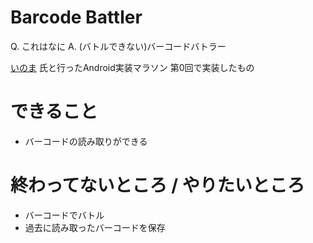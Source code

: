 # Barcode Battler

Q. これはなに
A. (バトルできない)バーコードバトラー

[いのま](https://twitter.com/iNoma_main) 氏と行ったAndroid実装マラソン 第0回で実装したもの

# できること

- バーコードの読み取りができる

# 終わってないところ / やりたいところ

- バーコードでバトル
- 過去に読み取ったバーコードを保存